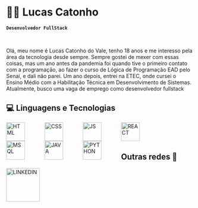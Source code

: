 # 🧑‍💻 Lucas Catonho
**`Desenvolvedor FullStack`**


​

Olá, meu nome é Lucas Catonho do Vale, tenho 18 anos e me interesso pela área da tecnologia desde sempre. Sempre gostei de mexer com essas coisas, mas um ano antes da pandemia foi quando tive o primeiro contato com a programação, ao fazer o curso de Lógica de Programação EAD pelo Senai, e dali não parei. Um ano depois, entrei na ETEC, onde cursei o Ensino Médio com a Habilitação Técnica em Desenvolvimento de Sistemas. Atualmente, busco uma vaga de emprego como desenvolvedor fullstack
## 💻 Linguagens e Tecnologias

<img
  align="left"
  alt="HTML"
  title="HTML"
  width= "50px"
  style= "padding-right: 50px;"
  src="https://cdn.jsdelivr.net/gh/devicons/devicon@latest/icons/html5/html5-plain-wordmark.svg"
/>

<img
  align="left"
  alt="CSS"
  title="CSS"
  width= "50px"
  style= "padding-right: 50px;"
  src="https://cdn.jsdelivr.net/gh/devicons/devicon@latest/icons/css3/css3-plain-wordmark.svg"
/>

<img
  align="left"
  alt="JS"
  title="JS"
  width= "50px"
  style= "padding-right: 50px;"
  src="https://cdn.jsdelivr.net/gh/devicons/devicon@latest/icons/javascript/javascript-plain.svg"
/>

<img
  align="left"
  alt="REACT"
  title="REACT"
  width= "50px"
  style= "padding-right: 50px;"
  src="https://cdn.jsdelivr.net/gh/devicons/devicon@latest/icons/react/react-original-wordmark.svg"
/>

<img
  align="left"
  alt="MSQL"
  title="MSQL"
  width= "50px"
  style= "padding-right: 50px;"
  src="https://cdn.jsdelivr.net/gh/devicons/devicon@latest/icons/mysql/mysql-plain-wordmark.svg"
/>

<img
  align="left"
  alt="JAVA"
  title="JAVA"
  width= "50px"
  style= "padding-right: 50px;"
  src="https://cdn.jsdelivr.net/gh/devicons/devicon@latest/icons/java/java-plain-wordmark.svg"
/>

<img
  align="left"
  alt="PYTHON"
  title="PYTHON"
  width= "50px"
  style= "padding-right: 50px;"
  src="https://cdn.jsdelivr.net/gh/devicons/devicon@latest/icons/python/python-original-wordmark.svg"
/>
</br>
</br>
</br>
## Outras redes 🛜

<a href="https://www.linkedin.com/in/lucas-catonho-0b29552aa">
  <img
    align="left"
    alt="LINKEDIN"
    title="LINKEDIN"
    width= "90px"
    style= "padding-right: 50px;"
    src="https://cdn.jsdelivr.net/gh/devicons/devicon@latest/icons/linkedin/linkedin-original.svg"
  />
</a>
